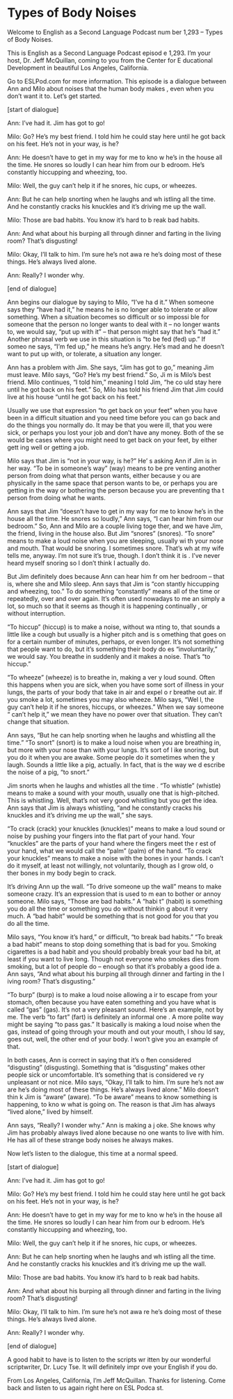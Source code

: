 # Types of Body Noises

Welcome to English as a Second Language Podcast num ber 1,293 – Types of Body Noises.

This is English as a Second Language Podcast episod e 1,293. I’m your host, Dr. Jeff McQuillan, coming to you from the Center for E ducational Development in beautiful Los Angeles, California.

Go to ESLPod.com for more information. This episode  is a dialogue between Ann and Milo about noises that the human body makes , even when you don’t want it to. Let’s get started.

[start of dialogue]

Ann: I’ve had it. Jim has got to go!

Milo: Go? He’s my best friend. I told him he could stay here until he got back on his feet. He’s not in your way, is he?

Ann: He doesn’t have to get in my way for me to kno w he’s in the house all the time. He snores so loudly I can hear him from our b edroom. He’s constantly hiccupping and wheezing, too.

Milo: Well, the guy can’t help it if he snores, hic cups, or wheezes.

Ann: But he can help snorting when he laughs and wh istling all the time. And he constantly cracks his knuckles and it’s driving me up the wall.

Milo: Those are bad habits. You know it’s hard to b reak bad habits.

Ann: And what about his burping all through dinner and farting in the living room? That’s disgusting!

Milo: Okay, I’ll talk to him. I’m sure he’s not awa re he’s doing most of these things. He’s always lived alone.

Ann: Really? I wonder why.

[end of dialogue]

Ann begins our dialogue by saying to Milo, “I’ve ha d it.” When someone says they “have had it,” he means he is no longer able to tolerate or allow something. When a situation becomes so difficult or so impossi ble for someone that the person no longer wants to deal with it – no longer wants to, we would say, “put up with it” – that person might say that he’s “had it.” Another phrasal verb we use in this situation is “to be fed (fed) up.” If someo ne says, “I’m fed up,” he means he’s angry. He’s mad and he doesn’t want to put up with, or tolerate, a situation any longer.

Ann has a problem with Jim. She says, “Jim has got to go,” meaning Jim must leave. Milo says, “Go? He’s my best friend.” So, Ji m is Milo’s best friend. Milo continues, “I told him,” meaning I told Jim, “he co uld stay here until he got back on his feet.” So, Milo has told his friend Jim that  Jim could live at his house “until he got back on his feet.”

Usually we use that expression “to get back on your  feet” when you have been in a difficult situation and you need time before you can go back and do the things you normally do. It may be that you were ill, that you were sick, or perhaps you lost your job and don’t have any money. Both of the se would be cases where you might need to get back on your feet, by either gett ing well or getting a job.

Milo says that Jim is “not in your way, is he?” He’ s asking Ann if Jim is in her way. “To be in someone’s way” (way) means to be pre venting another person from doing what that person wants, either because y ou are physically in the same space that person wants to be, or perhaps you are getting in the way or bothering the person because you are preventing tha t person from doing what he wants.

Ann says that Jim “doesn’t have to get in my way for me to know he’s in the house all the time. He snores so loudly,” Ann says,  “I can hear him from our bedroom.” So, Ann and Milo are a couple living toge ther, and we have Jim, the friend, living in the house also. But Jim “snores” (snores). “To snore” means to make a loud noise when you are sleeping, usually wi th your nose and mouth. That would be snoring. I sometimes snore. That’s wh at my wife tells me, anyway. I’m not sure it’s true, though. I don’t think it is . I’ve never heard myself snoring so I don’t think I actually do.

But Jim definitely does because Ann can hear him fr om her bedroom – that is, where she and Milo sleep. Ann says that Jim is “con stantly hiccupping and wheezing, too.” To do something “constantly” means all of the time or repeatedly, over and over again. It’s often used nowadays to me an simply a lot, so much so that it seems as though it is happening continually , or without interruption.

 “To hiccup” (hiccup) is to make a noise, without wa nting to, that sounds a little like a cough but usually is a higher pitch and is s omething that goes on for a certain number of minutes, perhaps, or even longer.  It’s not something that people want to do, but it’s something their body do es “involuntarily,” we would say. You breathe in suddenly and it makes a noise. That’s “to hiccup.”

“To wheeze” (wheeze) is to breathe in, making a ver y loud sound. Often this happens when you are sick, when you have some sort of illness in your lungs, the parts of your body that take in air and expel o r breathe out air. If you smoke a lot, sometimes you may also wheeze. Milo says, “Wel l, the guy can’t help it if he snores, hiccups, or wheezes.” When we say someone “ can’t help it,” we mean they have no power over that situation. They can’t change that situation.

Ann says, “But he can help snorting when he laughs and whistling all the time.” “To snort” (snort) is to make a loud noise when you  are breathing in, but more with your nose than with your lungs. It’s sort of l ike snoring, but you do it when you are awake. Some people do it sometimes when the y laugh. Sounds a little like a pig, actually. In fact, that is the way we d escribe the noise of a pig, “to snort.”

Jim snorts when he laughs and whistles all the time . “To whistle” (whistle) means to make a sound with your mouth, usually one that is high-pitched. This is whistling. Well, that’s not very good whistling but  you get the idea. Ann says that Jim is always whistling, “and he constantly cracks his knuckles and it’s driving me up the wall,” she says.

“To crack (crack) your knuckles (knuckles)” means to make a loud sound or noise by pushing your fingers into the flat part of  your hand. Your “knuckles” are the parts of your hand where the fingers meet the r est of your hand, what we would call the “palm” (palm) of the hand. “To crack  your knuckles” means to make a noise with the bones in your hands. I can’t do it myself, at least not willingly, not voluntarily, though as I grow old, o ther bones in my body begin to crack.

It’s driving Ann up the wall. “To drive someone up the wall” means to make someone crazy. It’s an expression that is used to m ean to bother or annoy someone. Milo says, “Those are bad habits.” A “habi t” (habit) is something you do all the time or something you do without thinkin g about it very much. A “bad habit” would be something that is not good for you that you do all the time.

Milo says, “You know it’s hard,” or difficult, “to break bad habits.” “To break a bad habit” means to stop doing something that is bad for you. Smoking cigarettes is a bad habit and you should probably break your bad ha bit, at least if you want to live long. Though not everyone who smokes dies from  smoking, but a lot of people do – enough so that it’s probably a good ide a. Ann says, “And what about his burping all through dinner and farting in the l iving room? That’s disgusting.”

“To burp” (burp) is to make a loud noise allowing a ir to escape from your stomach, often because you have eaten something and  you have what is called “gas” (gas). It’s not a very pleasant sound. Here’s  an example, not by me. The verb “to fart” (fart) is definitely an informal one . A more polite way might be saying “to pass gas.” It basically is making a loud  noise when the gas, instead of going through your mouth and out your mouth, I shou ld say, goes out, well, the other end of your body. I won’t give you an example  of that.

In both cases, Ann is correct in saying that it’s o ften considered “disgusting” (disgusting). Something that is “disgusting” makes other people sick or uncomfortable. It’s something that is considered ve ry unpleasant or not nice. Milo says, “Okay, I’ll talk to him. I’m sure he’s not aw are he’s doing most of these things. He’s always lived alone.” Milo doesn’t thin k Jim is “aware” (aware). “To be aware” means to know something is happening, to kno w what is going on. The reason is that Jim has always “lived alone,” lived by himself.

Ann says, “Really? I wonder why.” Ann is making a j oke. She knows why Jim has probably always lived alone because no one wants to  live with him. He has all of these strange body noises he always makes.

Now let’s listen to the dialogue, this time at a normal speed.

[start of dialogue]

Ann: I’ve had it. Jim has got to go!

Milo: Go? He’s my best friend. I told him he could stay here until he got back on his feet. He’s not in your way, is he?

Ann: He doesn’t have to get in my way for me to kno w he’s in the house all the time. He snores so loudly I can hear him from our b edroom. He’s constantly hiccupping and wheezing, too.

Milo: Well, the guy can’t help it if he snores, hic cups, or wheezes.

Ann: But he can help snorting when he laughs and wh istling all the time. And he constantly cracks his knuckles and it’s driving me up the wall.

Milo: Those are bad habits. You know it’s hard to b reak bad habits.

Ann: And what about his burping all through dinner and farting in the living room? That’s disgusting!

Milo: Okay, I’ll talk to him. I’m sure he’s not awa re he’s doing most of these things. He’s always lived alone.

Ann: Really? I wonder why.

[end of dialogue]

A good habit to have is to listen to the scripts wr itten by our wonderful scriptwriter, Dr. Lucy Tse. It will definitely impr ove your English if you do.

From Los Angeles, California, I’m Jeff McQuillan. Thanks for listening. Come back and listen to us again right here on ESL Podca st.

